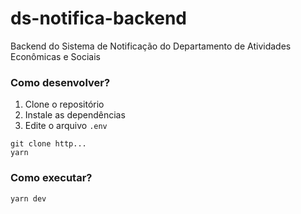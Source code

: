 # ds-notifica-backend

Backend do Sistema de Notificação do Departamento de Atividades Econômicas e Sociais

### Como desenvolver?

1. Clone o repositório
2. Instale as dependências
3. Edite o arquivo ```.env```

```
git clone http...
yarn
```
### Como executar?

```
yarn dev
```
